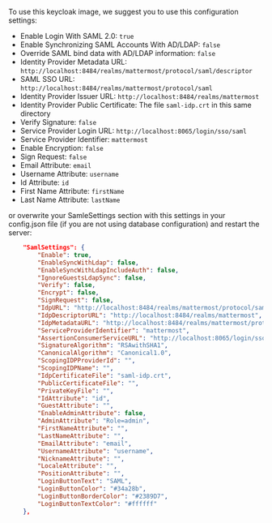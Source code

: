 To use this keycloak image, we suggest you to use this configuration settings:

- Enable Login With SAML 2.0: `true`
- Enable Synchronizing SAML Accounts With AD/LDAP: `false`
- Override SAML bind data with AD/LDAP information: `false`
- Identity Provider Metadata URL: `http://localhost:8484/realms/mattermost/protocol/saml/descriptor`
- SAML SSO URL: `http://localhost:8484/realms/mattermost/protocol/saml`
- Identity Provider Issuer URL: `http://localhost:8484/realms/mattermost`
- Identity Provider Public Certificate: The file `saml-idp.crt` in this same directory
- Verify Signature: `false`
- Service Provider Login URL: `http://localhost:8065/login/sso/saml`
- Service Provider Identifier: `mattermost`
- Enable Encryption: `false`
- Sign Request: `false`
- Email Attribute: `email`
- Username Attribute: `username`
- Id Attribute: `id`
- First Name Attribute: `firstName`
- Last Name Attribute: `lastName`

or overwrite your SamleSettings section with this settings in your config.json file (if you are not using
database configuration) and restart the server:

```json
    "SamlSettings": {
        "Enable": true,
        "EnableSyncWithLdap": false,
        "EnableSyncWithLdapIncludeAuth": false,
        "IgnoreGuestsLdapSync": false,
        "Verify": false,
        "Encrypt": false,
        "SignRequest": false,
        "IdpURL": "http://localhost:8484/realms/mattermost/protocol/saml",
        "IdpDescriptorURL": "http://localhost:8484/realms/mattermost",
        "IdpMetadataURL": "http://localhost:8484/realms/mattermost/protocol/saml/descriptor",
        "ServiceProviderIdentifier": "mattermost",
        "AssertionConsumerServiceURL": "http://localhost:8065/login/sso/saml",
        "SignatureAlgorithm": "RSAwithSHA1",
        "CanonicalAlgorithm": "Canonical1.0",
        "ScopingIDPProviderId": "",
        "ScopingIDPName": "",
        "IdpCertificateFile": "saml-idp.crt",
        "PublicCertificateFile": "",
        "PrivateKeyFile": "",
        "IdAttribute": "id",
        "GuestAttribute": "",
        "EnableAdminAttribute": false,
        "AdminAttribute": "Role=admin",
        "FirstNameAttribute": "",
        "LastNameAttribute": "",
        "EmailAttribute": "email",
        "UsernameAttribute": "username",
        "NicknameAttribute": "",
        "LocaleAttribute": "",
        "PositionAttribute": "",
        "LoginButtonText": "SAML",
        "LoginButtonColor": "#34a28b",
        "LoginButtonBorderColor": "#2389D7",
        "LoginButtonTextColor": "#ffffff"
    },
```
